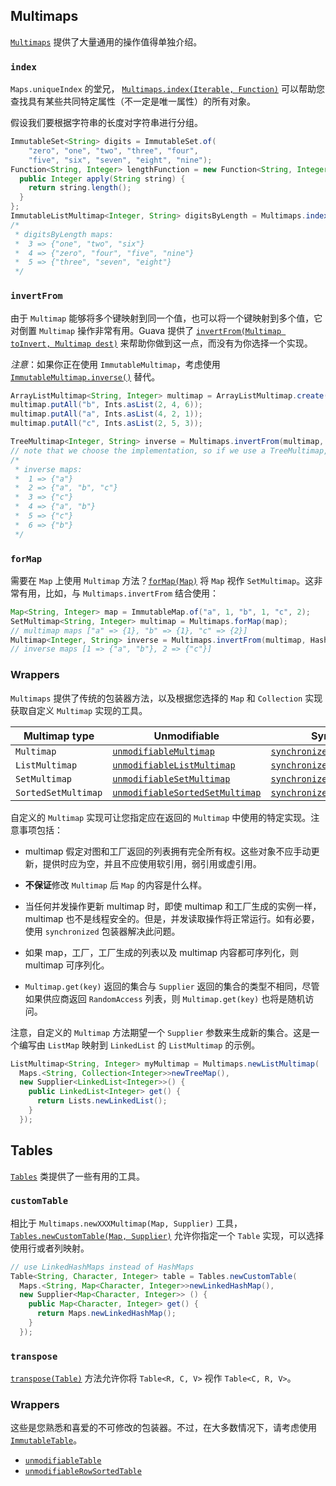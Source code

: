 ## Multimaps

[`Multimaps`](http://google.github.io/guava/releases/snapshot/api/docs/com/google/common/collect/Multimaps.html) 提供了大量通用的操作值得单独介绍。

### `index`

 `Maps.uniqueIndex` 的堂兄， [`Multimaps.index(Iterable, Function)`](http://google.github.io/guava/releases/snapshot/api/docs/com/google/common/collect/Multimaps.html#index-java.lang.Iterable-com.google.common.base.Function-) 可以帮助您查找具有某些共同特定属性（不一定是唯一属性）的所有对象。

假设我们要根据字符串的长度对字符串进行分组。

```java
ImmutableSet<String> digits = ImmutableSet.of(
    "zero", "one", "two", "three", "four",
    "five", "six", "seven", "eight", "nine");
Function<String, Integer> lengthFunction = new Function<String, Integer>() {
  public Integer apply(String string) {
    return string.length();
  }
};
ImmutableListMultimap<Integer, String> digitsByLength = Multimaps.index(digits, lengthFunction);
/*
 * digitsByLength maps:
 *  3 => {"one", "two", "six"}
 *  4 => {"zero", "four", "five", "nine"}
 *  5 => {"three", "seven", "eight"}
 */
```

### `invertFrom`

由于 `Multimap` 能够将多个键映射到同一个值，也可以将一个键映射到多个值，它对倒置 `Multimap` 操作非常有用。Guava 提供了 [`invertFrom(Multimap toInvert, Multimap dest)`](http://google.github.io/guava/releases/snapshot/api/docs/com/google/common/collect/Multimaps.html#invertFrom-com.google.common.collect.Multimap-M-) 来帮助你做到这一点，而没有为你选择一个实现。

*注意*：如果你正在使用 `ImmutableMultimap`，考虑使用 [`ImmutableMultimap.inverse()`](http://google.github.io/guava/releases/snapshot/api/docs/com/google/common/collect/ImmutableMultimap.html#inverse--) 替代。

```java
ArrayListMultimap<String, Integer> multimap = ArrayListMultimap.create();
multimap.putAll("b", Ints.asList(2, 4, 6));
multimap.putAll("a", Ints.asList(4, 2, 1));
multimap.putAll("c", Ints.asList(2, 5, 3));

TreeMultimap<Integer, String> inverse = Multimaps.invertFrom(multimap, TreeMultimap.<String, Integer> create());
// note that we choose the implementation, so if we use a TreeMultimap, we get results in order
/*
 * inverse maps:
 *  1 => {"a"}
 *  2 => {"a", "b", "c"}
 *  3 => {"c"}
 *  4 => {"a", "b"}
 *  5 => {"c"}
 *  6 => {"b"}
 */
```

### `forMap`

需要在 `Map` 上使用 `Multimap` 方法？[`forMap(Map)`](http://google.github.io/guava/releases/snapshot/api/docs/com/google/common/collect/Multimaps.html#forMap-java.util.Map-) 将 `Map` 视作 `SetMultimap`。这非常有用，比如，与 `Multimaps.invertFrom` 结合使用：

```java
Map<String, Integer> map = ImmutableMap.of("a", 1, "b", 1, "c", 2);
SetMultimap<String, Integer> multimap = Multimaps.forMap(map);
// multimap maps ["a" => {1}, "b" => {1}, "c" => {2}]
Multimap<Integer, String> inverse = Multimaps.invertFrom(multimap, HashMultimap.<Integer, String> create());
// inverse maps [1 => {"a", "b"}, 2 => {"c"}]
```

### Wrappers

`Multimaps` 提供了传统的包装器方法，以及根据您选择的 `Map` 和 `Collection` 实现获取自定义 `Multimap` 实现的工具。

| Multimap type       | Unmodifiable                                                 | Synchronized                                                 | Custom                                                       |
| ------------------- | ------------------------------------------------------------ | ------------------------------------------------------------ | ------------------------------------------------------------ |
| `Multimap`          | [`unmodifiableMultimap`](http://google.github.io/guava/releases/snapshot/api/docs/com/google/common/collect/Multimaps.html#unmodifiableMultimap-com.google.common.collect.Multimap-) | [`synchronizedMultimap`](http://google.github.io/guava/releases/snapshot/api/docs/com/google/common/collect/Multimaps.html#synchronizedMultimap-com.google.common.collect.Multimap-) | [`newMultimap`](http://google.github.io/guava/releases/snapshot/api/docs/com/google/common/collect/Multimaps.html#newMultimap-java.util.Map-com.google.common.base.Supplier-) |
| `ListMultimap`      | [`unmodifiableListMultimap`](http://google.github.io/guava/releases/snapshot/api/docs/com/google/common/collect/Multimaps.html#unmodifiableListMultimap-com.google.common.collect.ListMultimap-) | [`synchronizedListMultimap`](http://google.github.io/guava/releases/snapshot/api/docs/com/google/common/collect/Multimaps.html#synchronizedListMultimap-com.google.common.collect.ListMultimap-) | [`newListMultimap`](http://google.github.io/guava/releases/snapshot/api/docs/com/google/common/collect/Multimaps.html#newListMultimap-java.util.Map-com.google.common.base.Supplier-) |
| `SetMultimap`       | [`unmodifiableSetMultimap`](http://google.github.io/guava/releases/snapshot/api/docs/com/google/common/collect/Multimaps.html#unmodifiableSetMultimap-com.google.common.collect.SetMultimap-) | [`synchronizedSetMultimap`](http://google.github.io/guava/releases/snapshot/api/docs/com/google/common/collect/Multimaps.html#synchronizedSetMultimap-com.google.common.collect.SetMultimap-) | [`newSetMultimap`](http://google.github.io/guava/releases/snapshot/api/docs/com/google/common/collect/Multimaps.html#newSetMultimap-java.util.Map-com.google.common.base.Supplier-) |
| `SortedSetMultimap` | [`unmodifiableSortedSetMultimap`](http://google.github.io/guava/releases/snapshot/api/docs/com/google/common/collect/Multimaps.html#unmodifiableSortedSetMultimap-com.google.common.collect.SortedSetMultimap-) | [`synchronizedSortedSetMultimap`](http://google.github.io/guava/releases/snapshot/api/docs/com/google/common/collect/Multimaps.html#synchronizedSortedSetMultimap-com.google.common.collect.SortedSetMultimap-) | [`newSortedSetMultimap`](http://google.github.io/guava/releases/snapshot/api/docs/com/google/common/collect/Multimaps.html#newSortedSetMultimap-java.util.Map-com.google.common.base.Supplier-) |

自定义的 `Multimap` 实现可让您指定应在返回的 `Multimap` 中使用的特定实现。注意事项包括：

- multimap 假定对图和工厂返回的列表拥有完全所有权。这些对象不应手动更新，提供时应为空，并且不应使用软引用，弱引用或虚引用。

- **不保证**修改 `Multimap` 后 `Map` 的内容是什么样。

- 当任何并发操作更新 multimap 时，即使 multimap 和工厂生成的实例一样，multimap 也不是线程安全的。但是，并发读取操作将正常运行。如有必要，使用 `synchronized` 包装器解决此问题。

- 如果 map，工厂，工厂生成的列表以及 multimap 内容都可序列化，则 multimap 可序列化。

- `Multimap.get(key)` 返回的集合与 `Supplier` 返回的集合的类型不相同，尽管如果供应商返回 `RandomAccess` 列表，则 `Multimap.get(key)` 也将是随机访问。

注意，自定义的 `Multimap` 方法期望一个 `Supplier` 参数来生成新的集合。这是一个编写由 `ListMap` 映射到 `LinkedList` 的 `ListMultimap` 的示例。

```java
ListMultimap<String, Integer> myMultimap = Multimaps.newListMultimap(
  Maps.<String, Collection<Integer>>newTreeMap(),
  new Supplier<LinkedList<Integer>>() {
    public LinkedList<Integer> get() {
      return Lists.newLinkedList();
    }
  });
```

## Tables

 [`Tables`](http://google.github.io/guava/releases/snapshot/api/docs/com/google/common/collect/Tables.html) 类提供了一些有用的工具。

### `customTable`

相比于 `Multimaps.newXXXMultimap(Map, Supplier)` 工具， [`Tables.newCustomTable(Map, Supplier)`](http://google.github.io/guava/releases/snapshot/api/docs/com/google/common/collect/Tables.html#newCustomTable-java.util.Map-com.google.common.base.Supplier-) 允许你指定一个 `Table` 实现，可以选择使用行或者列映射。

```java
// use LinkedHashMaps instead of HashMaps
Table<String, Character, Integer> table = Tables.newCustomTable(
  Maps.<String, Map<Character, Integer>>newLinkedHashMap(),
  new Supplier<Map<Character, Integer>> () {
    public Map<Character, Integer> get() {
      return Maps.newLinkedHashMap();
    }
  });
```

### `transpose`

 [`transpose(Table)`](http://google.github.io/guava/releases/snapshot/api/docs/com/google/common/collect/Tables.html#transpose-com.google.common.collect.Table-) 方法允许你将 `Table<R, C, V>` 视作 `Table<C, R, V>`。

### Wrappers

这些是您熟悉和喜爱的不可修改的包装器。不过，在大多数情况下，请考虑使用 [`ImmutableTable`](http://google.github.io/guava/releases/snapshot/api/docs/com/google/common/collect/ImmutableTable.html)。

- [`unmodifiableTable`](http://google.github.io/guava/releases/snapshot/api/docs/com/google/common/collect/Tables.html#unmodifiableTable-com.google.common.collect.Table-)
- [`unmodifiableRowSortedTable`](http://google.github.io/guava/releases/snapshot/api/docs/com/google/common/collect/Tables.html#unmodifiableRowSortedTable-com.google.common.collect.RowSortedTable-)

